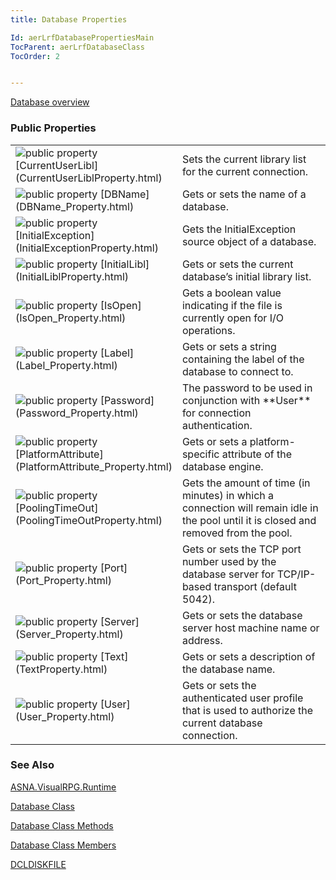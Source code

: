 ```yaml
---
title: Database Properties

Id: aerLrfDatabasePropertiesMain
TocParent: aerLrfDatabaseClass
TocOrder: 2


---
```


[Database overview](aerLrfDatabaseClass.html) 

### Public Properties
<table class="dtTABLE" id="Table5" cellspacing="0">
                <colgroup span="1" valign="top">
                    <col span="1" width="20%" />
                    <col span="1" width="79.99%" />
                </colgroup>
                <tr>
                    <td colspan="1" rowspan="1">
                        <img alt="public property" src="../Images/property.bmp" border="0" /> [CurrentUserLibl](CurrentUserLiblProperty.html)
                    </td>
                    <td colspan="1" rowspan="1">Sets the current library list for the current connection.</td>
                </tr>
                <tr>
                    <td colspan="1" rowspan="1">
                        <img alt="public property" src="../Images/property.bmp" border="0" /> [DBName](DBName_Property.html)
                    </td>
                    <td colspan="1" rowspan="1">
                        Gets or sets the name of a database.
                    </td>
                </tr>
                <tr>
                    <td colspan="1" rowspan="1">
                        <img alt="public property" src="../Images/property.bmp" border="0" /> [InitialException](InitialExceptionProperty.html)
                    </td>
                    <td colspan="1" rowspan="1">
                        Gets the InitialException source object of
                        a database.
                    </td>
                </tr>
                <tr>
                    <td colspan="1" rowspan="1">
                        <img alt="public property" src="../Images/property.bmp" border="0" /> [InitialLibl](InitialLiblProperty.html)
                    </td>
                    <td colspan="1" rowspan="1">Gets or sets the current database’s initial library list.</td>
                </tr>
                <tr>
                    <td colspan="1" rowspan="1">
                        <img alt="public property" src="../Images/property.bmp" border="0" /> [IsOpen](IsOpen_Property.html)
                    </td>
                    <td colspan="1" rowspan="1">Gets a boolean value indicating if the file is currently open for I/O operations.</td>
                </tr>
                <tr>
                    <td colspan="1" rowspan="1">
                        <img alt="public property" src="../Images/property.bmp" border="0" /> [Label](Label_Property.html)
                    </td>
                    <td colspan="1" rowspan="1">Gets or sets a string containing the label of the database to connect to.</td>
                </tr>
                <tr>
                    <td colspan="1" rowspan="1">
                        <img alt="public property" src="../Images/property.bmp" border="0" /> [Password](Password_Property.html)
                    </td>
                    <td colspan="1" rowspan="1">The password to be used in conjunction with **User**  for connection authentication.</td>
                </tr>
                <tr>
                    <td colspan="1" rowspan="1">
                        <img alt="public property" src="../Images/property.bmp" border="0" /> [PlatformAttribute](PlatformAttribute_Property.html)
                    </td>
                    <td colspan="1" rowspan="1">Gets or sets a platform-specific attribute of the database engine.</td>
                </tr>
                <tr>
                    <td colspan="1" rowspan="1">
                        <img alt="public property" src="../Images/property.bmp" border="0" /> [PoolingTimeOut](PoolingTimeOutProperty.html)
                    </td>
                    <td colspan="1" rowspan="1">
                        Gets the amount of time (in minutes) in which
                        a connection will remain idle in the pool until it is closed and removed from the pool. 
                    </td>
                </tr>
                <tr>
                    <td colspan="1" rowspan="1">
                        <img alt="public property" src="../Images/property.bmp" border="0" /> [Port](Port_Property.html)
                    </td>
                    <td colspan="1" rowspan="1">Gets or sets the TCP port number used by the database server for TCP/IP-based transport (default 5042).</td>
                </tr>
                <tr>
                    <td colspan="1" rowspan="1" style="height: 23px">
                        <img alt="public property" src="../Images/property.bmp" border="0" /> [Server](Server_Property.html)
                    </td>
                    <td colspan="1" rowspan="1" style="height: 23px">Gets or sets the database server host machine name or address. </td>
                </tr>
                <tr>
                    <td colspan="1" rowspan="1">
                        <img alt="public property" src="../Images/property.bmp" border="0" /> [Text](TextProperty.html)
                    </td>
                    <td colspan="1" rowspan="1">
                        Gets or sets a description of the database name.
                    </td>
                </tr>
                <tr>
                    <td colspan="1" rowspan="1">
                        <img alt="public property" src="../Images/property.bmp" border="0" /> [User](User_Property.html)
                    </td>
                    <td colspan="1" rowspan="1">Gets or sets the authenticated user profile that is used to authorize the current database connection.</td>
                </tr>
</table>

### See Also
[ASNA.VisualRPG.Runtime](aerLrfRuntimeNamespace.html)

[Database Class](aerLrfDatabaseClass.html)

[Database Class Methods](aerLrfDatabaseMethods.html)

[Database Class Members](aerLrfDatabaseMembers.html)

[DCLDISKFILE](DCLDISKFILE.html) 
